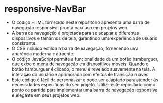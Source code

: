 # responsive-NavBar

<ul>
  <li>O código HTML fornecido neste repositório apresenta uma barra de navegação responsiva, pronta para uso em projetos web.</li>
  <li>A barra de navegação é projetada para se adaptar a diferentes dispositivos e tamanhos de tela, garantindo uma experiência de usuário consistente.</li>
  <li>O CSS incluído estiliza a barra de navegação, fornecendo uma aparência moderna e atraente.</li>
  <li>O código JavaScript permite a funcionalidade de um botão hamburguer, que exibe o menu de navegação em dispositivos móveis. Quando o botão hamburguer é clicado, o menu é revelado suavemente na tela. A interação do           usuário é aprimorada com efeitos de transição suaves. </li>
  <li>Este código é fácil de personalizar e pode ser adaptado para atender às necessidades específicas do seu projeto. Utilize este repositório como ponto de partida para implementar uma barra de navegação responsiva e           elegante em seus projetos web.</li>
</ul>


 



